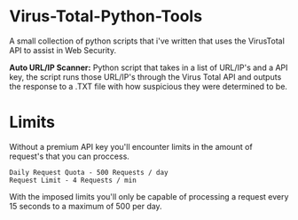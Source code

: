 # Virus-Total-Python-Tools

A small collection of python scripts that i've written that uses the VirusTotal API to assist in Web Security.

**Auto URL/IP Scanner:** Python script that takes in a list of URL/IP's and a API key, the script runs those URL/IP's through the Virus Total API and outputs the response to a .TXT file with how suspicious they were determined to be.

# Limits
Without a premium API key you'll encounter limits in the amount of request's that you can proccess.
```
Daily Request Quota - 500 Requests / day
Request Limit - 4 Requests / min
```
With the imposed limits you'll only be capable of processing a request every 15 seconds to a maximum of 500 per day.
